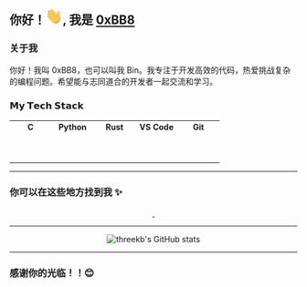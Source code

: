 ## 你好！<img src="https://raw.githubusercontent.com/parth-27/parth-27/master/Hi.gif" width="30px">, 我是 [0xBB8](https://github.com/dahezhiquan)

### 关于我

你好！我叫 0xBB8，也可以叫我 Bin。我专注于开发高效的代码，热爱挑战复杂的编程问题。希望能与志同道合的开发者一起交流和学习。

### 𝗠𝘆 𝗧𝗲𝗰𝗵 𝗦𝘁𝗮𝗰𝗸

<table>
  <tbody>
    <tr valign="top">
      <td width="20%" align="center">
        <span><strong>C</strong></span><br><br><br>
        <img height="64px" src="https://upload.wikimedia.org/wikipedia/commons/thumb/3/35/The_C_Programming_Language_logo.svg/564px-The_C_Programming_Language_logo.svg.png" alt="">
      </td>
      <td width="20%" align="center">
        <span><strong>Python</strong></span><br><br><br>
        <img height="64px" src="https://cdn4.iconfinder.com/data/icons/logos-and-brands/512/267_Python_logo-128.png" alt="">
      </td>
      <td width="20%" align="center">
        <span><strong>Rust</strong></span><br><br><br>
        <img height="64px" src="https://www.rust-lang.org/logos/rust-logo-128x128-blk-v2.png" alt="">
      </td>
      <td width="20%" align="center">
        <span><strong>VS Code</strong></span><br><br><br>
        <img height="64px" src="https://cdn.svgporn.com/logos/visual-studio-code.svg" alt="">
      </td>
      <td width="20%" align="center">
        <span><strong>Git</strong></span><br><br><br>
        <img height="64px" src="https://cdn.svgporn.com/logos/git-icon.svg" alt="">
      </td>
    </tr>
  </tbody>
</table>

---

### 你可以在这些地方找到我 ✨

<p align="center">
  <a href="https://github.com/threekb">
    <img src="https://img.shields.io/badge/Github-%230A0A0A.svg?&style=flat-square&logo=Github&logoColor=white" alt="">  
  </a>
  <a href="https://space.bilibili.com/3493142393260061?spm_id_from=333.1007.0.0">
    <img src="https://img.shields.io/badge/Bilibili-%231E90FF.svg?&style=flat-square&logo=bilibili&logoColor=white" alt="">  
  </a>
</p>

---

<div align="center">

![threekb's GitHub stats](https://github-readme-stats.vercel.app/api?username=threekb&show_icons=true&theme=radical)

</div>

---

### 感谢你的光临！！😊
